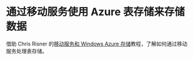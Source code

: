 <properties pageTitle="使用移动服务在表存储中存储数据 | 移动服务" metaKeywords="" description="了解如何使用移动服务在表存储中存储数据。" metaCanonical="" disqusComments="0" umbracoNaviHide="1" documentationCenter="Mobile" title="Store data in Azure Table Storage using Mobile Services" authors="yuaxu" writer="yuaxu" services="mobile-services,storage" manager="dwrede" />

<tags 
wacn.date="04/11/2015"
ms.service="mobile-services" ms.workload="mobile" ms.tgt_pltfrm="mobile-ios" ms.devlang="dotnet" ms.topic="article" ms.date="09/23/2014" ms.author="yuaxu"/>

# 通过移动服务使用 Azure 表存储来存储数据

借助 Chris Risner 的[移动服务和 Windows Azure 存储]教程，了解如何通过移动服务处理表存储。

[移动服务和 Windows Azure 存储]: http://chrisrisner.com/Mobile-Services-and-Windows-Azure-Storage
